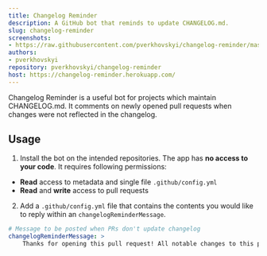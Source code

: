 ```yaml
---
title: Changelog Reminder
description: A GitHub bot that reminds to update CHANGELOG.md.
slug: changelog-reminder
screenshots:
- https://raw.githubusercontent.com/pverkhovskyi/changelog-reminder/master/docs/changelog-reminder.png
authors:
- pverkhovskyi
repository: pverkhovskyi/changelog-reminder
host: https://changelog-reminder.herokuapp.com/
---
```


Changelog Reminder is a useful bot for projects which maintain CHANGELOG.md. It comments on newly opened  pull requests when changes were not reflected in the changelog.

## Usage

1. Install the bot on the intended repositories. The app has **no access to your code**. It requires following permissions:
  - **Read** access to metadata and single file `.github/config.yml`
  - **Read** and **write** access to pull requests
2. Add a `.github/config.yml` file that contains the contents you would like to reply within an `changelogReminderMessage`.

```yml
# Message to be posted when PRs don't update changelog
changelogReminderMessage: >
    Thanks for opening this pull request! All notable changes to this project should be documented in CHANGELOG.md. Please update it based on your changes.

```
